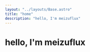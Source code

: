 ```yaml
---
layout: "../layouts/Base.astro"
title: "home"
description: "hello, I'm meizuflux"
---
```


# hello, I'm meizuflux